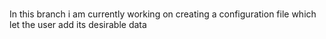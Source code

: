 # 
In this branch i am currently working on creating a configuration file which let the user add its 
desirable data
